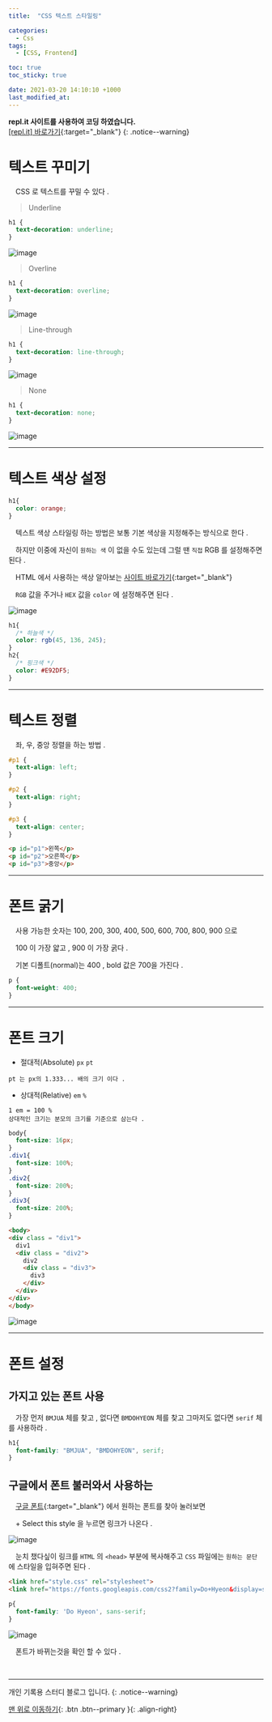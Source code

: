 ```yaml
---
title:  "CSS 텍스트 스타일링" 

categories:
  - Css
tags:
  - [CSS, Frontend]

toc: true
toc_sticky: true

date: 2021-03-20 14:10:10 +1000
last_modified_at: 
---
```

**repl.it 사이트를 사용하여 코딩 하였습니다.**   
[[repl.it] 바로가기](https://replit.com/){:target="_blank"}
{: .notice--warning}

# 텍스트 꾸미기

　CSS 로 텍스트를 꾸밀 수 있다 .

> Underline

```css
h1 {
  text-decoration: underline;
}
```

![image](https://user-images.githubusercontent.com/50429028/111863769-d10d1400-89a0-11eb-91c8-14504423592e.png)


> Overline

```css
h1 {
  text-decoration: overline;
}
```

![image](https://user-images.githubusercontent.com/50429028/111863790-e8e49800-89a0-11eb-98df-d410efea0998.png)


> Line-through

```css
h1 {
  text-decoration: line-through;
}
```

![image](https://user-images.githubusercontent.com/50429028/111863803-f437c380-89a0-11eb-8165-7be39df622d7.png)

> None

```css
h1 {
  text-decoration: none;
}
```

![image](https://user-images.githubusercontent.com/50429028/111863812-0154b280-89a1-11eb-867b-6fe0f282093e.png)

***

# 텍스트 색상 설정

```css
h1{
  color: orange;
}
```

　텍스트 색상 스타일링 하는 방법은 보통 기본 색상을 지정해주는 방식으로 한다 .

　하지만 이중에 자신이 `원하는 색` 이 없을 수도 있는데 그럴 땐 `직접` RGB 를 설정해주면 된다 .

　HTML 에서 사용하는 색상 알아보는 [사이트 바로가기](https://htmlcolorcodes.com/){:target="_blank"}

　`RGB` 값을 주거나 `HEX` 값을 `color` 에 설정해주면 된다 .

![image](https://user-images.githubusercontent.com/50429028/111863010-30b4f080-899c-11eb-8457-e3b55fd2d54a.png)

```css
h1{
  /* 하늘색 */
  color: rgb(45, 136, 245);
}
h2{
  /* 핑크색 */
  color: #E92DF5;
}
```

***

# 텍스트 정렬

　좌, 우, 중앙 정렬을 하는 방법 .

```css
#p1 {
  text-align: left;
}

#p2 {
  text-align: right;
}

#p3 {
  text-align: center;
}
```

```html
<p id="p1">왼쪽</p>
<p id="p2">오른쪽</p>
<p id="p3">중앙</p>
```

***

# 폰트 굵기

　사용 가능한 숫자는 100, 200, 300, 400, 500, 600, 700, 800, 900 으로

　100 이 가장 얇고 , 900 이 가장 굵다 .

　기본 디폴트(normal)는 400 , bold 값은 700을 가진다 .

```css
p {
  font-weight: 400;
}
```

***

# 폰트 크기

- 절대적(Absolute) `px` `pt`

```
pt 는 px의 1.333... 배의 크기 이다 .
```

- 상대적(Relative) `em` `%`

```
1 em = 100 %
상대적인 크기는 분모의 크기를 기준으로 삼는다 .
```
```css
body{
  font-size: 16px;
}
.div1{
  font-size: 100%;
}
.div2{
  font-size: 200%;
}
.div3{
  font-size: 200%;
}
```
```html
<body>
<div class = "div1">
  div1
  <div class = "div2">
    div2
    <div class = "div3">
      div3
    </div>
  </div>
</div>
</body>
```

![image](https://user-images.githubusercontent.com/50429028/111863604-f77e7f80-899f-11eb-904d-c15a169cb4c8.png)


***

# 폰트 설정

## 가지고 있는 폰트 사용 

　가장 먼저 `BMJUA` 체를 찾고 , 없다면 `BMDOHYEON` 체를 찾고 그마저도 없다면 `serif` 체를 사용하라 .

```css
h1{
  font-family: "BMJUA", "BMDOHYEON", serif;
}
```

## 구글에서 폰트 불러와서 사용하는

　[구글 폰트](https://fonts.google.com/?subset=korean){:target="_blank"} 에서 원하는 폰트를 찾아 눌러보면

　+ Select this style 을 누르면 링크가 나온다 .

![image](https://user-images.githubusercontent.com/50429028/111864344-aa041180-89a3-11eb-8aff-9a6ce527e963.png)

　눈치 챘다싶이 링크를 `HTML` 의 `<head>` 부분에 복사해주고 `CSS` 파일에는 `원하는 문단`에 스타일을 입혀주면 된다 .

```html
<link href="style.css" rel="stylesheet">
<link href="https://fonts.googleapis.com/css2?family=Do+Hyeon&display=swap" rel="stylesheet">
```

```css
p{
  font-family: 'Do Hyeon', sans-serif;
}
```

![image](https://user-images.githubusercontent.com/50429028/111864538-cbb1c880-89a4-11eb-9f4f-8b7fa2fe1e54.png)

　폰트가 바뀌는것을 확인 할 수 있다 .

<br>

***

개인 기록용 스터디 블로그 입니다.
{: .notice--warning}

[맨 위로 이동하기](#){: .btn .btn--primary }{: .align-right}